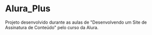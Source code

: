 # Alura_Plus
Projeto desenvolvido durante as aulas de "Desenvolvendo um Site de Assinatura de Conteúdo" pelo curso da Alura.
